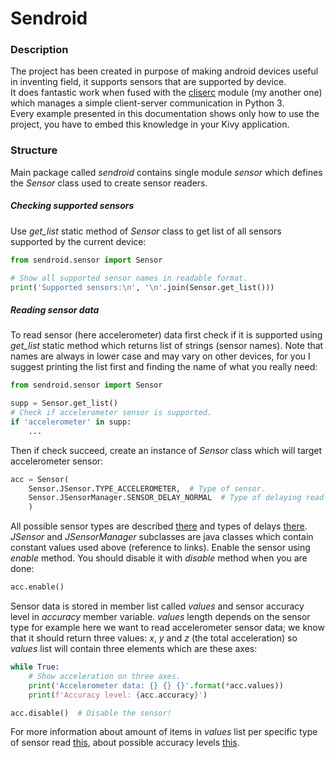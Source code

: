 # Sendroid
### Description
The project has been created in purpose of making android devices useful in inventing field, it supports sensors that are supported by device.\
It does fantastic work when fused with the [cliserc](https://pypi.org/project/cliserc/) module (my another one) which manages a simple client-server communication in Python 3.\
Every example presented in this documentation shows only how to use the project, you have to embed this knowledge in your Kivy application.
### Structure
Main package called _sendroid_ contains single module _sensor_ which defines the _Sensor_ class used to create sensor readers.
##### Checking supported sensors
Use _get_list_ static method of _Sensor_ class to get list of all sensors supported by the current device:
```python
from sendroid.sensor import Sensor

# Show all supported sensor names in readable format.
print('Supported sensors:\n', '\n'.join(Sensor.get_list()))
```
##### Reading sensor data
To read sensor (here accelerometer) data first check if it is supported using _get_list_ static method which returns list of strings (sensor names). Note that names are always in lower case and may vary on other devices, for you I suggest printing the list first and finding the name of what you really need:
```python
from sendroid.sensor import Sensor

supp = Sensor.get_list()
# Check if accelerometer sensor is supported.
if 'accelerometer' in supp:
    ...
```
Then if check succeed, create an instance of _Sensor_ class which will target accelerometer sensor:
```python
acc = Sensor(
    Sensor.JSensor.TYPE_ACCELEROMETER,  # Type of sensor.
    Sensor.JSensorManager.SENSOR_DELAY_NORMAL  # Type of delaying read operations.
    )
```
All possible sensor types are described [there](https://developer.android.com/reference/android/hardware/Sensor#TYPE_ACCELEROMETER) and types of delays [there](https://developer.android.com/reference/android/hardware/SensorManager#SENSOR_DELAY_FASTEST). _JSensor_ and _JSensorManager_ subclasses are java classes which contain constant values used above (reference to links). Enable the sensor using _enable_ method. You should disable it with _disable_ method when you are done:
```python
acc.enable()
```
Sensor data is stored in member list called _values_ and sensor accuracy level in _accuracy_ member variable. _values_ length depends on the sensor type for example here we want to read accelerometer sensor data; we know that it should return three values: _x_, _y_ and _z_ (the total acceleration) so _values_ list will contain three elements which are these axes:
```python
while True:
    # Show acceleration on three axes.
    print('Accelerometer data: {} {} {}'.format(*acc.values))
    print(f'Accuracy level: {acc.accuracy}')

acc.disable()  # Disable the sensor!
```
For more information about amount of items in _values_ list per specific type of sensor read [this](https://developer.android.com/reference/android/hardware/SensorEvent#values), about possible accuracy levels [this](https://developer.android.com/reference/android/hardware/SensorManager#SENSOR_STATUS_ACCURACY_HIGH).